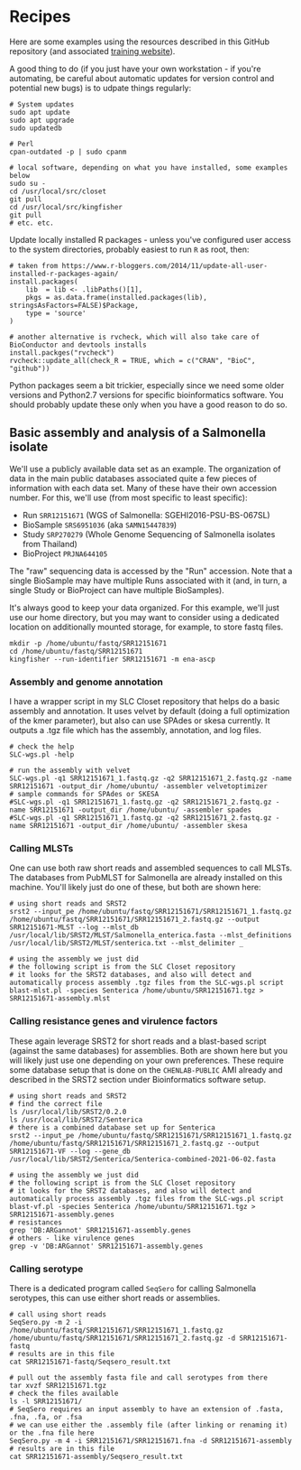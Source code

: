 # Recipes
Here are some examples using the resources described in this GitHub repository (and associated [training website]()).

A good thing to do (if you just have your own workstation - if you're automating, be careful about automatic updates for version control and potential new bugs) is to udpate things regularly:
```
# System updates
sudo apt update
sudo apt upgrade
sudo updatedb

# Perl
cpan-outdated -p | sudo cpanm

# local software, depending on what you have installed, some examples below
sudo su -
cd /usr/local/src/closet
git pull
cd /usr/local/src/kingfisher
git pull
# etc. etc.
```

Update locally installed R packages - unless you've configured user access to the system directories, probably easiest to run `R` as root, then:
```
# taken from https://www.r-bloggers.com/2014/11/update-all-user-installed-r-packages-again/
install.packages( 
    lib  = lib <- .libPaths()[1],
    pkgs = as.data.frame(installed.packages(lib), stringsAsFactors=FALSE)$Package,
    type = 'source'
)

# another alternative is rvcheck, which will also take care of BioConductor and devtools installs
install.packges("rvcheck")
rvcheck::update_all(check_R = TRUE, which = c("CRAN", "BioC", "github"))
```

Python packages seem a bit trickier, especially since we need some older versions and Python2.7 versions for specific bioinformatics software.
You should probably update these only when you have a good reason to do so.

## Basic assembly and analysis of a Salmonella isolate

We'll use a publicly available data set as an example.
The organization of data in the main public databases associated quite a few pieces of information with each data set.
Many of these have their own accession number.
For this, we'll use (from most specific to least specific):
* Run `SRR12151671` (WGS of Salmonella: SGEHI2016-PSU-BS-067SL)
* BioSample `SRS6951036` (aka `SAMN15447839`)
* Study `SRP270279` (Whole Genome Sequencing of Salmonella isolates from Thailand)
* BioProject `PRJNA644105`

The "raw" sequencing data is accessed by the "Run" accession.
Note that a single BioSample may have multiple Runs associated with it (and, in turn, a single Study or BioProject can have multiple BioSamples).

It's always good to keep your data organized.
For this example, we'll just use our home directory, but you may want to consider using a dedicated location on additionally mounted storage, for example, to store fastq files.
```
mkdir -p /home/ubuntu/fastq/SRR12151671
cd /home/ubuntu/fastq/SRR12151671
kingfisher --run-identifier SRR12151671 -m ena-ascp
```

### Assembly and genome annotation
I have a wrapper script in my SLC Closet repository that helps do a basic assembly and annotation.
It uses velvet by default (doing a full optimization of the kmer parameter), but also can use SPAdes or skesa currently.
It outputs a .tgz file which has the assembly, annotation, and log files.
```
# check the help
SLC-wgs.pl -help

# run the assembly with velvet
SLC-wgs.pl -q1 SRR12151671_1.fastq.gz -q2 SRR12151671_2.fastq.gz -name SRR12151671 -output_dir /home/ubuntu/ -assembler velvetoptimizer
# sample commands for SPAdes or SKESA
#SLC-wgs.pl -q1 SRR12151671_1.fastq.gz -q2 SRR12151671_2.fastq.gz -name SRR12151671 -output_dir /home/ubuntu/ -assembler spades
#SLC-wgs.pl -q1 SRR12151671_1.fastq.gz -q2 SRR12151671_2.fastq.gz -name SRR12151671 -output_dir /home/ubuntu/ -assembler skesa
```

### Calling MLSTs
One can use both raw short reads and assembled sequences to call MLSTs.
The databases from PubMLST for Salmonella are already installed on this machine.
You'll likely just do one of these, but both are shown here:
```
# using short reads and SRST2
srst2 --input_pe /home/ubuntu/fastq/SRR12151671/SRR12151671_1.fastq.gz /home/ubuntu/fastq/SRR12151671/SRR12151671_2.fastq.gz --output SRR12151671-MLST --log --mlst_db /usr/local/lib/SRST2/MLST/Salmonella_enterica.fasta --mlst_definitions /usr/local/lib/SRST2/MLST/senterica.txt --mlst_delimiter _

# using the assembly we just did
# the following script is from the SLC Closet repository
# it looks for the SRST2 databases, and also will detect and automatically process assembly .tgz files from the SLC-wgs.pl script
blast-mlst.pl -species Senterica /home/ubuntu/SRR12151671.tgz > SRR12151671-assembly.mlst
```

### Calling resistance genes and virulence factors
These again leverage SRST2 for short reads and a blast-based script (against the same databases) for assemblies.
Both are shown here but you will likely just use one depending on your own preferences.
These require some database setup that is done on the `CHENLAB-PUBLIC` AMI already and described in the SRST2 section under Bioinformatics software setup.
```
# using short reads and SRST2
# find the correct file
ls /usr/local/lib/SRST2/0.2.0
ls /usr/local/lib/SRST2/Senterica
# there is a combined database set up for Senterica
srst2 --input_pe /home/ubuntu/fastq/SRR12151671/SRR12151671_1.fastq.gz /home/ubuntu/fastq/SRR12151671/SRR12151671_2.fastq.gz --output SRR12151671-VF --log --gene_db /usr/local/lib/SRST2/Senterica/Senterica-combined-2021-06-02.fasta

# using the assembly we just did
# the following script is from the SLC Closet repository
# it looks for the SRST2 databases, and also will detect and automatically process assembly .tgz files from the SLC-wgs.pl script
blast-vf.pl -species Senterica /home/ubuntu/SRR12151671.tgz > SRR12151671-assembly.genes
# resistances
grep 'DB:ARGannot' SRR12151671-assembly.genes
# others - like virulence genes
grep -v 'DB:ARGannot' SRR12151671-assembly.genes
```

### Calling serotype
There is a dedicated program called `SeqSero` for calling Salmonella serotypes, this can use either short reads or assemblies.
```
# call using short reads
SeqSero.py -m 2 -i /home/ubuntu/fastq/SRR12151671/SRR12151671_1.fastq.gz /home/ubuntu/fastq/SRR12151671/SRR12151671_2.fastq.gz -d SRR12151671-fastq
# results are in this file
cat SRR12151671-fastq/Seqsero_result.txt

# pull out the assembly fasta file and call serotypes from there
tar xvzf SRR12151671.tgz
# check the files available
ls -l SRR12151671/
# SeqSero requires an input assembly to have an extension of .fasta, .fna, .fa, or .fsa
# we can use either the .assembly file (after linking or renaming it) or the .fna file here
SeqSero.py -m 4 -i SRR12151671/SRR12151671.fna -d SRR12151671-assembly
# results are in this file
cat SRR12151671-assembly/Seqsero_result.txt
```
